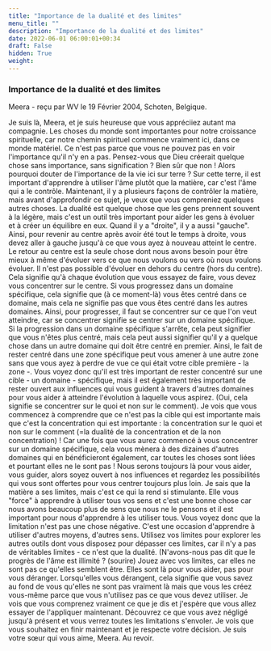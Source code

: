 ```yaml
---
title: "Importance de la dualité et des limites"
menu_title: ""
description: "Importance de la dualité et des limites"
date: 2022-06-01 06:00:01+00:34
draft: False
hidden: True
weight:
---
```

### Importance de la dualité et des limites

Meera - reçu par WV le 19 Février 2004, Schoten, Belgique.

Je suis là, Meera, et je suis heureuse que vous appréciiez autant ma compagnie.
Les choses du monde sont importantes pour notre croissance spirituelle, car notre chemin spirituel commence vraiment ici, dans ce monde matériel. Ce n'est pas parce que vous ne pouvez pas en voir l'importance qu'il n'y en a pas.
Pensez-vous que Dieu créerait quelque chose sans importance, sans signification ? Bien sûr que non ! Alors pourquoi douter de l'importance de la vie ici sur terre ?
Sur cette terre, il est important d'apprendre à utiliser l'âme plutôt que la matière, car c'est l'âme qui a le contrôle. Maintenant, il y a plusieurs façons de contrôler la matière, mais avant d'approfondir ce sujet, je veux que vous compreniez quelques autres choses.
La dualité est quelque chose que les gens prennent souvent à la légère, mais c'est un outil très important pour aider les gens à évoluer et à créer un équilibre en eux. Quand il y a "droite", il y a aussi "gauche". Ainsi, pour revenir au centre après avoir été tout le temps à droite, vous devez aller à gauche jusqu'à ce que vous ayez à nouveau atteint le centre.
Le retour au centre est la seule chose dont nous avons besoin pour être mieux à même d'évoluer vers ce que nous voulons ou vers où nous voulons évoluer. Il n'est pas possible d'évoluer en dehors du centre (hors du centre). Cela signifie qu'à chaque évolution que vous essayez de faire, vous devez vous concentrer sur le centre.
Si vous progressez dans un domaine spécifique, cela signifie que (à ce moment-là) vous êtes centré dans ce domaine, mais cela ne signifie pas que vous êtes centré dans les autres domaines. Ainsi, pour progresser, il faut se concentrer sur ce que l'on veut atteindre, car se concentrer signifie se centrer sur un domaine spécifique.
Si la progression dans un domaine spécifique s'arrête, cela peut signifier que vous n'êtes plus centré, mais cela peut aussi signifier qu'il y a quelque chose dans un autre domaine qui doit être centré en premier. Ainsi, le fait de rester centré dans une zone spécifique peut vous amener à une autre zone sans que vous ayez à perdre de vue ce qui était votre cible première - la zone -.
Vous voyez donc qu'il est très important de rester concentré sur une cible - un domaine - spécifique, mais il est également très important de rester ouvert aux influences qui vous guident à travers d'autres domaines pour vous aider à atteindre l'évolution à laquelle vous aspirez. (Oui, cela signifie se concentrer sur le quoi et non sur le comment).
Je vois que vous commencez à comprendre que ce n'est pas la cible qui est importante mais que c'est la concentration qui est importante : la concentration sur le quoi et non sur le comment (=la dualité de la concentration et de la non concentration) ! Car une fois que vous aurez commencé à vous concentrer sur un domaine spécifique, cela vous mènera à des dizaines d'autres domaines qui en bénéficieront également, car toutes les choses sont liées et pourtant elles ne le sont pas !
Nous serons toujours là pour vous aider, vous guider, alors soyez ouvert à nos influences et regardez les possibilités qui vous sont offertes pour vous centrer toujours plus loin.
Je sais que la matière a ses limites, mais c'est ce qui la rend si stimulante. Elle vous "force" à apprendre à utiliser tous vos sens et c'est une bonne chose car nous avons beaucoup plus de sens que nous ne le pensons et il est important pour nous d'apprendre à les utiliser tous.
Vous voyez donc que la limitation n'est pas une chose négative. C'est une occasion d'apprendre à utiliser d'autres moyens, d'autres sens. Utilisez vos limites pour explorer les autres outils dont vous disposez pour dépasser ces limites, car il n'y a pas de véritables limites - ce n'est que la dualité. (N'avons-nous pas dit que le progrès de l'âme est illimité ? (sourire)
Jouez avec vos limites, car elles ne sont pas ce qu'elles semblent être. Elles sont là pour vous aider, pas pour vous déranger. Lorsqu'elles vous dérangent, cela signifie que vous savez au fond de vous qu'elles ne sont pas vraiment là mais que vous les créez vous-même parce que vous n'utilisez pas ce que vous devez utiliser.
Je vois que vous comprenez vraiment ce que je dis et j'espère que vous allez essayer de l'appliquer maintenant. Découvrez ce que vous avez négligé jusqu'à présent et vous verrez toutes les limitations s'envoler.
Je vois que vous souhaitez en finir maintenant et je respecte votre décision.
Je suis votre sœur qui vous aime, Meera. Au revoir.